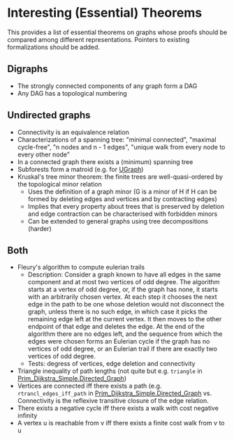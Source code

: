 # Interesting (Essential) Theorems

This provides a list of essential theorems on graphs whose proofs should be compared among different representations.
Pointers to existing formalizations should be added.

## Digraphs
- The strongly connected components of any graph form a DAG
- Any DAG has a topological numbering

## Undirected graphs
- Connectivity is an equivalence relation
- Characterizations of a spanning tree: "minimal connected", "maximal cycle-free", "n nodes and n - 1 edges", "unique walk from every node to every other node"
- In a connected graph there exists a (minimum) spanning tree 
- Subforests form a matroid (e.g. for [UGraph](https://github.com/wimmers/archive-of-graph-formalizations/blob/0f236858175b0dbb895c0714a4e763010ab634c4/Undirected_Graphs/UGraph_More.thy#L282)) 
- Kruskal's tree minor theorem: the finite trees are well-quasi-ordered by the topological minor relation 
    * Uses the definition of a graph minor (G is a minor of H if H can be formed by deleting edges and vertices and by contracting edges)
    * Implies that every property about trees that is preserved by deletion and edge contraction can be characterised with forbidden minors
    * Can be extended to general graphs using tree decompositions (harder)

## Both
- Fleury's algorithm to compute eulerian trails
    * Description:  Consider a graph known to have all edges in the same component and at most two vertices of odd degree. The algorithm starts at a vertex of odd degree, or, if the graph has none, it starts with an arbitrarily chosen vertex. At each step it chooses the next edge in the path to be one whose deletion would not disconnect the graph, unless there is no such edge, in which case it picks the remaining edge left at the current vertex. It then moves to the other endpoint of that edge and deletes the edge. At the end of the algorithm there are no edges left, and the sequence from which the edges were chosen forms an Eulerian cycle if the graph has no vertices of odd degree, or an Eulerian trail if there are exactly two vertices of odd degree. 
    * Tests: degress of vertices, edge deletion and connectivity
- Triangle inequality of path lengths (not quite but e.g. `triangle` in [Prim_Dijkstra_Simple.Directed_Graph](https://www.isa-afp.org/browser_info/current/AFP/Prim_Dijkstra_Simple/Directed_Graph.html))
- Vertices are connected iff there exists a path (e.g. `rtrancl_edges_iff_path` in [Prim_Dijkstra_Simple.Directed_Graph](https://www.isa-afp.org/browser_info/current/AFP/Prim_Dijkstra_Simple/Undirected_Graph.html) vs. Connectivity is the reflexive transitive closure of the edge relation.
- There exists a negative cycle iff there exists a walk with cost negative infinity
- A vertex u is reachable from v iff there exists a finite cost walk from v to u
